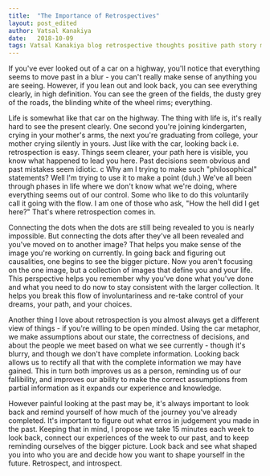 ```yaml
---
title:  "The Importance of Retrospectives"
layout: post_edited
author: Vatsal Kanakiya
date:   2018-10-09
tags: Vatsal Kanakiya blog retrospective thoughts positive path story misc
---
```

<!--date:   2018-06-03 09:06:04 +0530-->
If you've ever looked out of a car on a highway, you'll notice that everything seems to move past in a blur - you can't
really make sense of anything you are seeing. However, if you lean out and look back, you can see everything clearly, in
high definition. You can see the green of the fields, the dusty grey of the roads, the blinding white of the wheel rims;
everything.

Life is somewhat like that car on the highway. The thing with life is, it's really hard to see the present clearly. One
second you're joining kindergarten, crying in your mother's arms, the next you're graduating from college, your mother
crying silently in yours. Just like with the car, looking back i.e. retrospection is easy. Things seem clearer, your
path here is visible, you know what happened to lead you here. Past decisions seem obvious and past mistakes seem idiotic.
c
Why am I trying to make such "philosophical" statements? Well I'm trying to use it to make a point (duh.) We've all been
through phases in life where we don't know what we're doing, where everything seems out of our control. Some who like to
do this voluntarily call it going with the flow. I am one of those who ask, "How the hell did I get here?" That's where
retrospection comes in.

Connecting the dots when the dots are still being revealed to you is nearly impossible. But connecting the dots after
they've all been revealed and you've moved on to another image? That helps you make sense of the image you're working on
currently. In going back and figuring out causalities, one begins to see the bigger picture. Now you aren't focusing on
the one image, but a collection of images that define you and your life. This perspective helps you remember why you've
done what you've done and what you need to do now to stay consistent with the larger collection. It helps you break this
flow of involuntariness and re-take control of your dreams, your path, and your choices.

Another thing I love about retrospection is you almost always get a different view of things - if you're willing to be
open minded. Using the car metaphor, we make assumptions about our state, the correctness of decisions, and about the
people we meet based on what we see currently - though it's blurry, and though we don't have complete information.
Looking back allows us to rectify all that with the complete information we may have gained. This in turn both improves
us as a person, reminding us of our fallibility, and improves our ability to make the correct assumptions from partial
information as it expands our experience and knowledge.

However painful looking at the past may be, it's always important to look back and remind yourself of how much of the
journey you've already completed. It's important to figure out what erros in judgement you made in the past. Keeping
that in mind, I propose we take 15 minutes each week to look back, connect our experiences of the week to our past,
and to keep reminding ourselves of the bigger picture. Look back and see what shaped you into who you are and decide
how you want to shape yourself in the future. Retrospect, and introspect.

